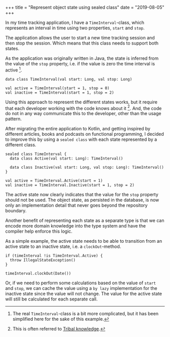 +++
title = "Represent object state using sealed class"
date = "2019-08-05"
+++

In my time tracking application, I have a `TimeInterval`-class, which represents
an interval in time using two properties, `start` and `stop`.

The application allows the user to start a new time tracking session and then
stop the session. Which means that this class needs to support both states.

As the application was originally written in Java, the state is inferred from
the value of the `stop` property, i.e. if the value is zero the time interval is
active [^1].

```
data class TimeInterval(val start: Long, val stop: Long)

val active = TimeInterval(start = 1, stop = 0)
val inactive = TimeInterval(start = 1, stop = 2)
```

Using this approach to represent the different states works, but it require that
each developer working with the code knows about it [^2]. And, the code do not
in any way communicate this to the developer, other than the usage pattern.

After migrating the entire application to Kotlin, and getting inspired by
different articles, books and podcasts on functional programming, I decided to
improve this by using a `sealed class` with each state represented by a
different class.

```
sealed class TimeInterval {
  data class Active(val start: Long): TimeInterval()

  data class Inactive(val start: Long, val stop: Long): TimeInterval()
}

val active = TimeInterval.Active(start = 1)
val inactive = TimeInterval.Inactive(start = 1, stop = 2)
```

The active state now clearly indicates that the value for the `stop` property
should not be used. The object state, as persisted in the database, is now only
an implementation detail that never goes beyond the repository boundary.

Another benefit of representing each state as a separate type is that we can
encode more domain knowledge into the type system and have the compiler help
enforce this logic.

As a simple example, the active state needs to be able to transition from an
active state to an inactive state, i.e. a `clockOut`-method.

```
if (timeInterval !is TimeInterval.Active) {
  throw IllegalStateException()
}

timeInterval.clockOut(Date())
```

Or, if we need to perform some calculations based on the value of `start` and
`stop`, we can cache the value using a `by lazy` implementation for the inactive
state since the value will not change. The value for the active state will still
be calculated for each separate call.

[^1]: The real `TimeInterval`-class is a bit more complicated, but it has been simplified here for the sake of this example.
[^2]: This is often referred to [Tribal knowledge](https://en.wikipedia.org/wiki/Tribal_knowledge).
